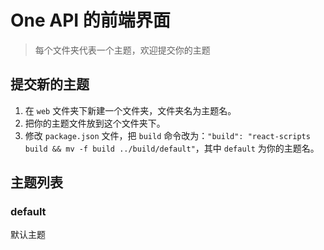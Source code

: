# One API 的前端界面
> 每个文件夹代表一个主题，欢迎提交你的主题

## 提交新的主题
1. 在 `web` 文件夹下新建一个文件夹，文件夹名为主题名。
2. 把你的主题文件放到这个文件夹下。
3. 修改 `package.json` 文件，把 `build` 命令改为：`"build": "react-scripts build && mv -f build ../build/default"`，其中 `default` 为你的主题名。

## 主题列表
### default
默认主题